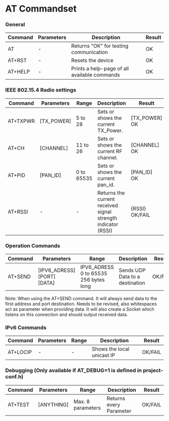 #  AT Commandset

### General

| Command | Parameters | Description                                  | Result |
| ------- | ---------- | -------------------------------------------- | ------ |
| AT      | -          | Returns "OK" for testing communication       | OK     |
| AT+RST  | -          | Resets the device                            | OK     |
| AT+HELP | -          | Prints a help-page of all available commands | OK     |

### IEEE 802.15.4 Radio settings

| Command  | Parameters | Range      | Description                                                  | Result              |
| -------- | ---------- | ---------- | ------------------------------------------------------------ | ------------------- |
| AT+TXPWR | [TX_POWER] | 5 to 28    | Sets or shows the current TX_Power.                          | [TX_POWER]<br />OK  |
| AT+CH    | [CHANNEL]  | 11 to 26   | Sets or shows the current RF channel.                        | [CHANNEL]<br />OK   |
| AT+PID   | [PAN_ID]   | 0 to 65535 | Sets or shows the current pan_id.                            | [PAN_ID]<br />OK    |
| AT+RSSI  | -          | -          | Returns the current received signal strength indicator (RSSI) | {RSSI}<br />OK/FAIL |

### Operation Commands

| Command | Parameters                            | Range                                           | Description                     | Result  |
| ------- | ------------------------------------- | ----------------------------------------------- | ------------------------------- | ------- |
| AT+SEND | [IPV6_ADRESS]<br />[PORT]<br />[DATA] | IPV6_ADRESS<br />0 to 65535<br />256 bytes long | Sends UDP Data to a destination | OK/FAIL |

Note: When using the AT+SEND command. It will always send data to the first address and port destination. Needs to be revised, also whitespaces act as parameter when providing data. It will also create a Socket which listens on this connection and should output received data.

### IPv6 Commands

| Command  | Parameters | Range | Description                | Result  |
| -------- | ---------- | ----- | -------------------------- | ------- |
| AT+LOCIP | -          | -     | Shows the local unicast IP | OK/FAIL |

### Debugging (Only available if AT_DEBUG=1 is defined in project-conf.h)

| Command | Parameters | Range             | Description             | Result  |
| ------- | ---------- | ----------------- | ----------------------- | ------- |
| AT+TEST | [ANYTHING] | Max. 8 parameters | Returns every Parameter | OK/FAIL |
